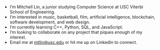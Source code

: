 - I’m Mitchell Lin, a junior studying Computer Science at USC Viterbi School of Engineering. 
- I’m interested in music, basketball, film, artificial intelligence, blockchain, software development, and web design.
- I’m currently learning C++, Python, SQL, and JavaScript.
- I’m looking to collaborate on any project that piques enough of my interest.
- Email me at mtlin@usc.edu or hit me up on LinkedIn to connect.

<!---
mtlin8/mtlin8 is a ✨ special ✨ repository because its `README.md` (this file) appears on your GitHub profile.
You can click the Preview link to take a look at your changes.
--->
